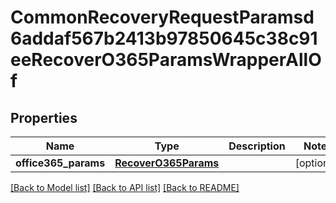 # CommonRecoveryRequestParamsd6addaf567b2413b97850645c38c91eeRecoverO365ParamsWrapperAllOf


## Properties
Name | Type | Description | Notes
------------ | ------------- | ------------- | -------------
**office365_params** | [**RecoverO365Params**](RecoverO365Params.md) |  | [optional] 

[[Back to Model list]](../README.md#documentation-for-models) [[Back to API list]](../README.md#documentation-for-api-endpoints) [[Back to README]](../README.md)


